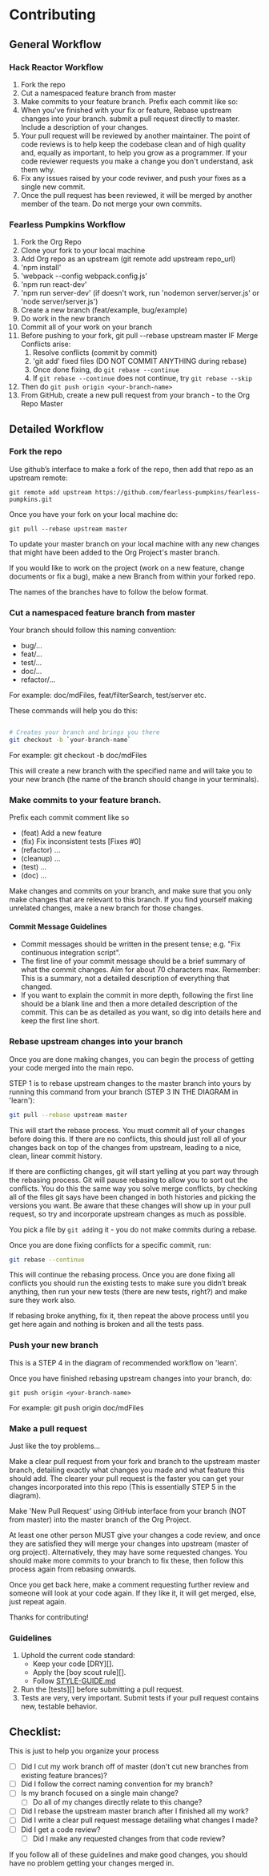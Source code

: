 # Contributing

## General Workflow

### Hack Reactor Workflow

1. Fork the repo
1. Cut a namespaced feature branch from master
1. Make commits to your feature branch. Prefix each commit like so:
1. When you've finished with your fix or feature, Rebase upstream changes into your branch. submit a pull request directly to master. Include a description of your changes.
1. Your pull request will be reviewed by another maintainer. The point of code reviews is to help keep the codebase clean and of high quality and, equally as important, to help you grow as a programmer. If your code reviewer requests you make a change you don't understand, ask them why.
1. Fix any issues raised by your code reviwer, and push your fixes as a single new commit.
1. Once the pull request has been reviewed, it will be merged by another member of the team. Do not merge your own commits.

### Fearless Pumpkins Workflow

1. Fork the Org Repo
2. Clone your fork to your local machine
3. Add Org repo as an upstream (git remote add upstream repo_url)
4. 'npm install'
5. 'webpack --config webpack.config.js'
6. 'npm run react-dev'
7. 'npm run server-dev' (if doesn't work, run 'nodemon server/server.js' or 'node server/server.js')
8. Create a new branch (feat/example, bug/example)
9. Do work in the new branch
10. Commit all of your work on your branch
11. Before pushing to your fork, git pull --rebase upstream master
    IF Merge Conflicts arise:
    1. Resolve conflicts (commit by commit)
    1. 'git add' fixed files (DO NOT COMMIT ANYTHING during rebase)
    1. Once done fixing, do `git rebase --continue`
    1. If `git rebase --continue` does not continue, try `git rebase --skip`
12. Then do `git push origin <your-branch-name>`
13. From GitHub, create a new pull request from your branch - to the Org Repo Master

## Detailed Workflow

### Fork the repo

Use github’s interface to make a fork of the repo, then add that repo as an upstream remote:

```
git remote add upstream https://github.com/fearless-pumpkins/fearless-pumpkins.git
```

Once you have your fork on your local machine do:

```
git pull --rebase upstream master
```

To update your master branch on your local machine with any new changes that might have been added to the Org Project's master branch.

If you would like to work on the project (work on a new feature, change documents or fix a bug), make a new Branch from within your forked repo.

The names of the branches have to follow the below format.

### Cut a namespaced feature branch from master

Your branch should follow this naming convention:
  - bug/...
  - feat/...
  - test/...
  - doc/...
  - refactor/...

For example: doc/mdFiles, feat/filterSearch, test/server etc.

These commands will help you do this:

``` bash

# Creates your branch and brings you there
git checkout -b `your-branch-name`
```
For example: git checkout -b doc/mdFiles

This will create a new branch with the specified name and will take you to your new branch (the name of the branch should change in your terminals).

### Make commits to your feature branch.

Prefix each commit comment like so
  - (feat) Add a new feature
  - (fix) Fix inconsistent tests [Fixes #0]
  - (refactor) ...
  - (cleanup) ...
  - (test) ...
  - (doc) ...

Make changes and commits on your branch, and make sure that you
only make changes that are relevant to this branch. If you find
yourself making unrelated changes, make a new branch for those
changes.

#### Commit Message Guidelines

- Commit messages should be written in the present tense; e.g. "Fix continuous integration script".
- The first line of your commit message should be a brief summary of what the commit changes. Aim for about 70 characters max. Remember: This is a summary, not a detailed description of everything that changed.
- If you want to explain the commit in more depth, following the first line should be a blank line and then a more detailed description of the commit. This can be as detailed as you want, so dig into details here and keep the first line short.

### Rebase upstream changes into your branch

Once you are done making changes, you can begin the process of getting
your code merged into the main repo.

STEP 1 is to rebase upstream changes to the master branch into yours
by running this command from your branch (STEP 3 IN THE DIAGRAM in 'learn'):

```bash
git pull --rebase upstream master
```

This will start the rebase process. You must commit all of your changes
before doing this. If there are no conflicts, this should just roll all
of your changes back on top of the changes from upstream, leading to a
nice, clean, linear commit history.

If there are conflicting changes, git will start yelling at you part way
through the rebasing process. Git will pause rebasing to allow you to sort
out the conflicts. You do this the same way you solve merge conflicts,
by checking all of the files git says have been changed in both histories
and picking the versions you want. Be aware that these changes will show
up in your pull request, so try and incorporate upstream changes as much
as possible.

You pick a file by `git add`ing it - you do not make commits during a
rebase.

Once you are done fixing conflicts for a specific commit, run:

```bash
git rebase --continue
```

This will continue the rebasing process. Once you are done fixing all
conflicts you should run the existing tests to make sure you didn’t break
anything, then run your new tests (there are new tests, right?) and
make sure they work also.

If rebasing broke anything, fix it, then repeat the above process until
you get here again and nothing is broken and all the tests pass.

### Push your new branch

This is a STEP 4 in the diagram of recommended workflow on 'learn'.

Once you have finished rebasing upstream changes into your branch, do:

```
git push origin <your-branch-name>
```

For example: git push origin doc/mdFiles

### Make a pull request

Just like the toy problems...

Make a clear pull request from your fork and branch to the upstream master
branch, detailing exactly what changes you made and what feature this
should add. The clearer your pull request is the faster you can get
your changes incorporated into this repo (This is essentially STEP 5 in the
diagram).

Make 'New Pull Request' using GitHub interface from your branch (NOT from master)
into the master branch of the Org Project.

At least one other person MUST give your changes a code review, and once
they are satisfied they will merge your changes into upstream (master of org
project). Alternatively, they may have some requested changes. You should make
more commits to your branch to fix these, then follow this process again from
rebasing onwards.

Once you get back here, make a comment requesting further review and
someone will look at your code again. If they like it, it will get merged,
else, just repeat again.

Thanks for contributing!

### Guidelines

1. Uphold the current code standard:
    - Keep your code [DRY][].
    - Apply the [boy scout rule][].
    - Follow [STYLE-GUIDE.md](STYLE-GUIDE.md)
1. Run the [tests][] before submitting a pull request.
1. Tests are very, very important. Submit tests if your pull request contains
   new, testable behavior.

## Checklist:

This is just to help you organize your process

- [ ] Did I cut my work branch off of master (don't cut new branches from existing feature brances)?
- [ ] Did I follow the correct naming convention for my branch?
- [ ] Is my branch focused on a single main change?
  - [ ] Do all of my changes directly relate to this change?
- [ ] Did I rebase the upstream master branch after I finished all my
  work?
- [ ] Did I write a clear pull request message detailing what changes I made?
- [ ] Did I get a code review?
  - [ ] Did I make any requested changes from that code review?

If you follow all of these guidelines and make good changes, you should have
no problem getting your changes merged in.


<!-- Links -->
[style guide]: https://github.com/reactorcore/style-guide
[n-queens]: https://github.com/reactorcore/n-queens
[Underbar]: https://github.com/reactorcore/underbar
[curriculum workflow diagram]: http://i.imgur.com/p0e4tQK.png
[cons of merge]: https://f.cloud.github.com/assets/1577682/1458274/1391ac28-435e-11e3-88b6-69c85029c978.png
[Bookstrap]: https://github.com/reactorcore/bookstrap
[Git Flow]: http://nvie.com/posts/a-successful-git-branching-model/
[GitHub Flow]: http://scottchacon.com/2011/08/31/github-flow.html
[Squash]: http://gitready.com/advanced/2009/02/10/squashing-commits-with-rebase.html
